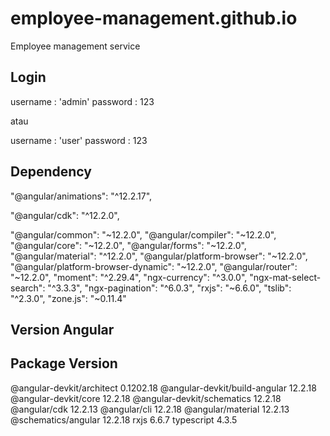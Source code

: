 # employee-management.github.io
Employee management service

## Login
username : 'admin' 
password : 123

atau

username : 'user' 
password : 123

## Dependency
"@angular/animations": "^12.2.17",


"@angular/cdk": "^12.2.0",


"@angular/common": "~12.2.0",
"@angular/compiler": "~12.2.0",
"@angular/core": "~12.2.0",
"@angular/forms": "~12.2.0",
"@angular/material": "^12.2.0",
"@angular/platform-browser": "~12.2.0",
"@angular/platform-browser-dynamic": "~12.2.0",
"@angular/router": "~12.2.0",
"moment": "^2.29.4",
"ngx-currency": "^3.0.0",
"ngx-mat-select-search": "^3.3.3",
"ngx-pagination": "^6.0.3",
"rxjs": "~6.6.0",
"tslib": "^2.3.0",
"zone.js": "~0.11.4"

## Version Angular
Package                         Version
---------------------------------------------------------
@angular-devkit/architect       0.1202.18
@angular-devkit/build-angular   12.2.18
@angular-devkit/core            12.2.18
@angular-devkit/schematics      12.2.18
@angular/cdk                    12.2.13
@angular/cli                    12.2.18
@angular/material               12.2.13
@schematics/angular             12.2.18
rxjs                            6.6.7
typescript                      4.3.5
